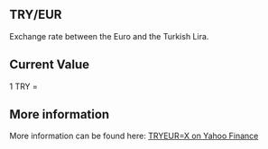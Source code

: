 ## TRY/EUR

Exchange rate between the Euro and the Turkish Lira.

## Current Value

1 TRY = <Topic topic="finance/stock-exchange/currency/TRY/EUR" decimals="3" unit="EUR"/>

## More information

More information can be found here: [TRYEUR=X on Yahoo Finance](https://finance.yahoo.com/quote/TRYEUR=X/)

